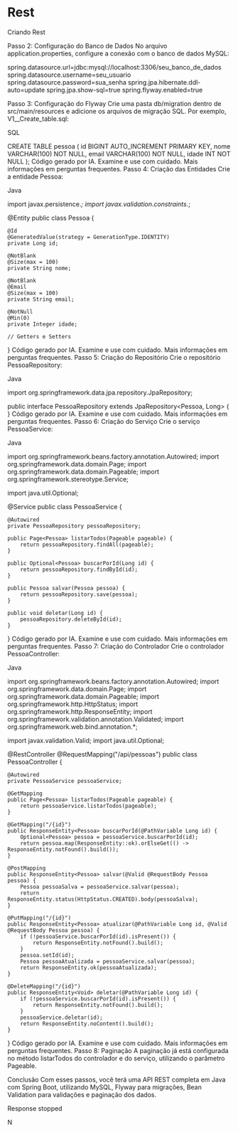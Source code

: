 # Rest
Criando Rest

Passo 2: Configuração do Banco de Dados
No arquivo application.properties, configure a conexão com o banco de dados MySQL:

spring.datasource.url=jdbc:mysql://localhost:3306/seu_banco_de_dados
spring.datasource.username=seu_usuario
spring.datasource.password=sua_senha
spring.jpa.hibernate.ddl-auto=update
spring.jpa.show-sql=true
spring.flyway.enabled=true

Passo 3: Configuração do Flyway
Crie uma pasta db/migration dentro de src/main/resources e adicione os arquivos de migração SQL. Por exemplo, V1__Create_table.sql:

SQL

CREATE TABLE pessoa (
    id BIGINT AUTO_INCREMENT PRIMARY KEY,
    nome VARCHAR(100) NOT NULL,
    email VARCHAR(100) NOT NULL,
    idade INT NOT NULL
);
Código gerado por IA. Examine e use com cuidado. Mais informações em perguntas frequentes.
Passo 4: Criação das Entidades
Crie a entidade Pessoa:

Java

import javax.persistence.*;
import javax.validation.constraints.*;

@Entity
public class Pessoa {

    @Id
    @GeneratedValue(strategy = GenerationType.IDENTITY)
    private Long id;

    @NotBlank
    @Size(max = 100)
    private String nome;

    @NotBlank
    @Email
    @Size(max = 100)
    private String email;

    @NotNull
    @Min(0)
    private Integer idade;

    // Getters e Setters
}
Código gerado por IA. Examine e use com cuidado. Mais informações em perguntas frequentes.
Passo 5: Criação do Repositório
Crie o repositório PessoaRepository:

Java

import org.springframework.data.jpa.repository.JpaRepository;

public interface PessoaRepository extends JpaRepository<Pessoa, Long> {
}
Código gerado por IA. Examine e use com cuidado. Mais informações em perguntas frequentes.
Passo 6: Criação do Serviço
Crie o serviço PessoaService:

Java

import org.springframework.beans.factory.annotation.Autowired;
import org.springframework.data.domain.Page;
import org.springframework.data.domain.Pageable;
import org.springframework.stereotype.Service;

import java.util.Optional;

@Service
public class PessoaService {

    @Autowired
    private PessoaRepository pessoaRepository;

    public Page<Pessoa> listarTodos(Pageable pageable) {
        return pessoaRepository.findAll(pageable);
    }

    public Optional<Pessoa> buscarPorId(Long id) {
        return pessoaRepository.findById(id);
    }

    public Pessoa salvar(Pessoa pessoa) {
        return pessoaRepository.save(pessoa);
    }

    public void deletar(Long id) {
        pessoaRepository.deleteById(id);
    }
}
Código gerado por IA. Examine e use com cuidado. Mais informações em perguntas frequentes.
Passo 7: Criação do Controlador
Crie o controlador PessoaController:

Java

import org.springframework.beans.factory.annotation.Autowired;
import org.springframework.data.domain.Page;
import org.springframework.data.domain.Pageable;
import org.springframework.http.HttpStatus;
import org.springframework.http.ResponseEntity;
import org.springframework.validation.annotation.Validated;
import org.springframework.web.bind.annotation.*;

import javax.validation.Valid;
import java.util.Optional;

@RestController
@RequestMapping("/api/pessoas")
public class PessoaController {

    @Autowired
    private PessoaService pessoaService;

    @GetMapping
    public Page<Pessoa> listarTodos(Pageable pageable) {
        return pessoaService.listarTodos(pageable);
    }

    @GetMapping("/{id}")
    public ResponseEntity<Pessoa> buscarPorId(@PathVariable Long id) {
        Optional<Pessoa> pessoa = pessoaService.buscarPorId(id);
        return pessoa.map(ResponseEntity::ok).orElseGet(() -> ResponseEntity.notFound().build());
    }

    @PostMapping
    public ResponseEntity<Pessoa> salvar(@Valid @RequestBody Pessoa pessoa) {
        Pessoa pessoaSalva = pessoaService.salvar(pessoa);
        return ResponseEntity.status(HttpStatus.CREATED).body(pessoaSalva);
    }

    @PutMapping("/{id}")
    public ResponseEntity<Pessoa> atualizar(@PathVariable Long id, @Valid @RequestBody Pessoa pessoa) {
        if (!pessoaService.buscarPorId(id).isPresent()) {
            return ResponseEntity.notFound().build();
        }
        pessoa.setId(id);
        Pessoa pessoaAtualizada = pessoaService.salvar(pessoa);
        return ResponseEntity.ok(pessoaAtualizada);
    }

    @DeleteMapping("/{id}")
    public ResponseEntity<Void> deletar(@PathVariable Long id) {
        if (!pessoaService.buscarPorId(id).isPresent()) {
            return ResponseEntity.notFound().build();
        }
        pessoaService.deletar(id);
        return ResponseEntity.noContent().build();
    }
}
Código gerado por IA. Examine e use com cuidado. Mais informações em perguntas frequentes.
Passo 8: Paginação
A paginação já está configurada no método listarTodos do controlador e do serviço, utilizando o parâmetro Pageable.

Conclusão
Com esses passos, você terá uma API REST completa em Java com Spring Boot, utilizando MySQL, Flyway para migrações, Bean Validation para validações e paginação dos dados.


Response stopped

N
